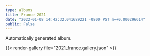 ```yaml
---
type: albums
title: France 2021
date: "2022-01-08 14:42:32.041689221 -0800 PST m=+0.000296614"
public: False
---
```


Automatically generated album.

{{< render-gallery file="2021_france.gallery.json" >}}
